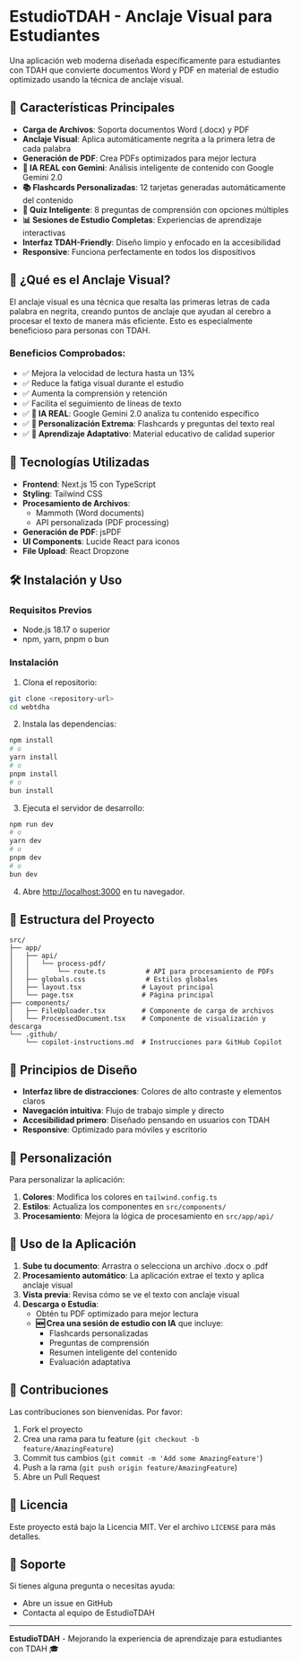 # EstudioTDAH - Anclaje Visual para Estudiantes

Una aplicación web moderna diseñada específicamente para estudiantes con TDAH que convierte documentos Word y PDF en material de estudio optimizado usando la técnica de anclaje visual.

## 🎯 Características Principales

- **Carga de Archivos**: Soporta documentos Word (.docx) y PDF
- **Anclaje Visual**: Aplica automáticamente negrita a la primera letra de cada palabra
- **Generación de PDF**: Crea PDFs optimizados para mejor lectura
- **🤖 IA REAL con Gemini**: Análisis inteligente de contenido con Google Gemini 2.0
- **📚 Flashcards Personalizadas**: 12 tarjetas generadas automáticamente del contenido
- **🎯 Quiz Inteligente**: 8 preguntas de comprensión con opciones múltiples
- **📊 Sesiones de Estudio Completas**: Experiencias de aprendizaje interactivas
- **Interfaz TDAH-Friendly**: Diseño limpio y enfocado en la accesibilidad
- **Responsive**: Funciona perfectamente en todos los dispositivos

## 🧠 ¿Qué es el Anclaje Visual?

El anclaje visual es una técnica que resalta las primeras letras de cada palabra en negrita, creando puntos de anclaje que ayudan al cerebro a procesar el texto de manera más eficiente. Esto es especialmente beneficioso para personas con TDAH.

### Beneficios Comprobados:
- ✅ Mejora la velocidad de lectura hasta un 13%
- ✅ Reduce la fatiga visual durante el estudio
- ✅ Aumenta la comprensión y retención
- ✅ Facilita el seguimiento de líneas de texto
- ✅ **🚀 IA REAL**: Google Gemini 2.0 analiza tu contenido específico
- ✅ **🧠 Personalización Extrema**: Flashcards y preguntas del texto real
- ✅ **🎯 Aprendizaje Adaptativo**: Material educativo de calidad superior

## 🚀 Tecnologías Utilizadas

- **Frontend**: Next.js 15 con TypeScript
- **Styling**: Tailwind CSS
- **Procesamiento de Archivos**: 
  - Mammoth (Word documents)
  - API personalizada (PDF processing)
- **Generación de PDF**: jsPDF
- **UI Components**: Lucide React para iconos
- **File Upload**: React Dropzone

## 🛠️ Instalación y Uso

### Requisitos Previos
- Node.js 18.17 o superior
- npm, yarn, pnpm o bun

### Instalación

1. Clona el repositorio:
```bash
git clone <repository-url>
cd webtdha
```

2. Instala las dependencias:
```bash
npm install
# o
yarn install
# o
pnpm install
# o
bun install
```

3. Ejecuta el servidor de desarrollo:
```bash
npm run dev
# o
yarn dev
# o
pnpm dev
# o
bun dev
```

4. Abre [http://localhost:3000](http://localhost:3000) en tu navegador.

## 📁 Estructura del Proyecto

```
src/
├── app/
│   ├── api/
│   │   └── process-pdf/
│   │       └── route.ts          # API para procesamiento de PDFs
│   ├── globals.css               # Estilos globales
│   ├── layout.tsx               # Layout principal
│   └── page.tsx                 # Página principal
├── components/
│   ├── FileUploader.tsx         # Componente de carga de archivos
│   └── ProcessedDocument.tsx    # Componente de visualización y descarga
└── .github/
    └── copilot-instructions.md  # Instrucciones para GitHub Copilot
```

## 🎨 Principios de Diseño

- **Interfaz libre de distracciones**: Colores de alto contraste y elementos claros
- **Navegación intuitiva**: Flujo de trabajo simple y directo
- **Accesibilidad primero**: Diseñado pensando en usuarios con TDAH
- **Responsive**: Optimizado para móviles y escritorio

## 🔧 Personalización

Para personalizar la aplicación:

1. **Colores**: Modifica los colores en `tailwind.config.ts`
2. **Estilos**: Actualiza los componentes en `src/components/`
3. **Procesamiento**: Mejora la lógica de procesamiento en `src/app/api/`

## 📱 Uso de la Aplicación

1. **Sube tu documento**: Arrastra o selecciona un archivo .docx o .pdf
2. **Procesamiento automático**: La aplicación extrae el texto y aplica anclaje visual
3. **Vista previa**: Revisa cómo se ve el texto con anclaje visual
4. **Descarga o Estudia**: 
   - Obtén tu PDF optimizado para mejor lectura
   - **🆕 Crea una sesión de estudio con IA** que incluye:
     - Flashcards personalizadas
     - Preguntas de comprensión
     - Resumen inteligente del contenido
     - Evaluación adaptativa

## 🤝 Contribuciones

Las contribuciones son bienvenidas. Por favor:

1. Fork el proyecto
2. Crea una rama para tu feature (`git checkout -b feature/AmazingFeature`)
3. Commit tus cambios (`git commit -m 'Add some AmazingFeature'`)
4. Push a la rama (`git push origin feature/AmazingFeature`)
5. Abre un Pull Request

## 📄 Licencia

Este proyecto está bajo la Licencia MIT. Ver el archivo `LICENSE` para más detalles.

## 👥 Soporte

Si tienes alguna pregunta o necesitas ayuda:
- Abre un issue en GitHub
- Contacta al equipo de EstudioTDAH

---

**EstudioTDAH** - Mejorando la experiencia de aprendizaje para estudiantes con TDAH 🎓
